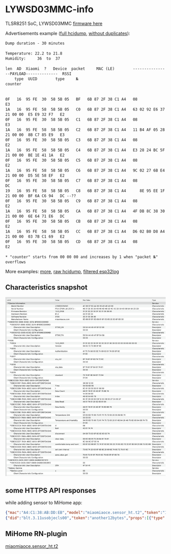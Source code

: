 # LYWSD03MMC-info

TLSR8251 SoC, LYWSD03MMC [firmware here](https://github.com/custom-components/sensor.mitemp_bt/issues/7#issuecomment-570829260)

Advertisements example ([full hcidump](lywsd03mmcdump.txt), [without duplicates](lywsd03mmcdump_noduplicates.txt)):

```
Dump duration - 30 minutes

Temperature: 22.2 to 21.8
Humidity:     36  to  37

len  AD  Xiaomi  ?   Device  packet     MAC (LE)        ----------------PAYLOAD--------------  RSSI
    type  UUID        type     №                                        counter


0F   16  95 FE  30  58 5B 05   BF   6B 87 2F 38 C1 A4   08                                      E3
1A   16  95 FE  58  58 5B 05   C0   6B 87 2F 38 C1 A4   63 02 92 E6 37  21 00 00  E5 E9 32 F7   E2
0F   16  95 FE  30  58 5B 05   C1   6B 87 2F 38 C1 A4   08                                      E3
1A   16  95 FE  58  58 5B 05   C2   6B 87 2F 38 C1 A4   11 B4 AF 05 28  21 00 00  8B C7 85 E9   E3
0F   16  95 FE  30  58 5B 05   C3   6B 87 2F 38 C1 A4   08                                      E2
1A   16  95 FE  58  58 5B 05   C4   6B 87 2F 38 C1 A4   E3 28 24 BC 5F  21 00 00  BE 1E 41 1A   E2
0F   16  95 FE  30  58 5B 05   C5   6B 87 2F 38 C1 A4   08                                      E2
1A   16  95 FE  58  58 5B 05   C6   6B 87 2F 38 C1 A4   9C 02 27 6B E4  21 00 00  D5 5E 58 EF   E2
0F   16  95 FE  30  58 5B 05   C7   6B 87 2F 38 C1 A4   08                                      DC
19   16  95 FE  58  58 5B 05   C8   6B 87 2F 38 C1 A4      8E 95 EE 1F  21 00 00  BF 6A C6 94   DC --??
0F   16  95 FE  30  58 5B 05   C9   6B 87 2F 38 C1 A4   08                                      E2
1A   16  95 FE  58  58 5B 05   CA   6B 87 2F 38 C1 A4   4F DB 8C 38 30  21 00 00  6E 64 71 E6   DC
0F   16  95 FE  30  58 5B 05   CB   6B 87 2F 38 C1 A4   08                                      E2
1A   16  95 FE  58  58 5B 05   CC   6B 87 2F 38 C1 A4   D6 02 B0 D8 A4  21 00 00  03 7B C1 69   E2
0F   16  95 FE  30  58 5B 05   CD   6B 87 2F 38 C1 A4   08                                      E2

* "counter" starts from 00 00 00 and increases by 1 when "packet №" overflows
```

More examples: [more](https://github.com/custom-components/sensor.mitemp_bt/issues/7#issuecomment-568723038), [raw hcidump](https://github.com/custom-components/sensor.mitemp_bt/issues/7#issuecomment-566897865), [filtered esp32log](https://github.com/custom-components/sensor.mitemp_bt/issues/7#issuecomment-573395064)

## Characteristics snapshot

![adafruit bluefruit snapshot](characteristics_snapshot.png)

## some HTTPS API responses

while adding sensor to MiHome app:

```json
{"mac":"A4:C1:38:AB:DD:EB","model":"miaomiaoce.sensor_ht.t2","token":"12byteshex","did":"blt.3.11usobjecls00"}
{"did":"blt.3.11usobjecls00","token":"another12bytes","props":[{"type":"prop","key":"bind_key","value":"16bytes"},{"type":"prop","key":"smac","value":"A4:C1:38:AB:DD:EB"}]}
```

## MiHome RN-plugin

[miaomiaoce.sensor_ht.t2](https://github.com/wiecosystem/Bluetooth/files/4230785/miaomiaoce.sensor_ht.t2.zip)
